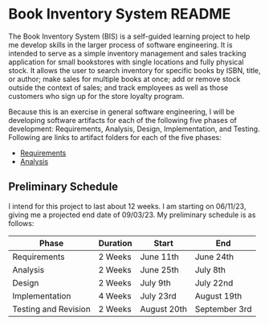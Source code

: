 # Book Inventory System README
The Book Inventory System (BIS) is a self-guided learning project to help me develop skills in the larger process of software engineering. It is intended to serve as a simple inventory management and sales tracking application for small bookstores with single locations and fully physical stock. It allows the user to search inventory for specific books by ISBN, title, or author; make sales for multiple books at once; add or remove stock outside the context of sales; and track employees as well as those customers who sign up for the store loyalty program.

Because this is an exercise in general software engineering, I will be developing software artifacts for each of the following five phases of development: Requirements, Analysis, Design, Implementation, and Testing. Following are links to artifact folders for each of the five phases:
- [Requirements](https://github.com/davidpaulwilson01/Portfolio/tree/main/Software%20Engineering%20Projects/Book%20Inventory%20System/01%20Requirements%20Workflow)
- [Analysis](https://github.com/davidpaulwilson01/Portfolio/tree/main/Software%20Engineering%20Projects/Book%20Inventory%20System/02%20Analysis%20Workflow)


## Preliminary Schedule
I intend for this project to last about 12 weeks. I am starting on 06/11/23, giving me a projected end date of 09/03/23. My preliminary schedule is as follows:

|Phase|Duration|Start|End|
|-----|--------|-----|---|
|Requirements|2 Weeks|June 11th|June 24th|
|Analysis|2 Weeks|June 25th|July 8th|
|Design|2 Weeks|July 9th|July 22nd| 
|Implementation|4 Weeks|July 23rd|August 19th|
|Testing and Revision|2 Weeks|August 20th|September 3rd|
